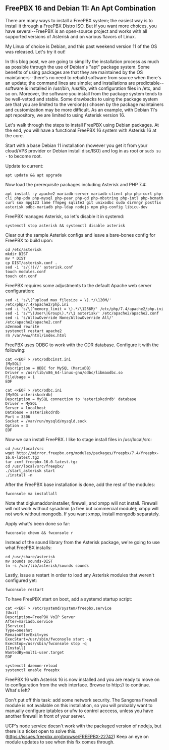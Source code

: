 ## FreePBX 16 and Debian 11: An Apt Combination

There are many ways to install a FreePBX system; the easiest way is to install it through a FreePBX Distro ISO. But if you want more choices, you have several--FreePBX is an open-source project and works with all supported versions of Asterisk and on various flavors of Linux.

My Linux of choice is Debian, and this past weekend version 11 of the OS was released. Let's try it out!

In this blog post, we are going to simplify the installation process as much as possible through the use of Debian's "apt" package system. Some benefits of using packages are that they are maintained by the OS maintainers--there's no need to rebuild software from source when there's an update; the command lines are simple; and installations are predictable--software is installed in /usr/bin, /usr/lib, with configuration files in /etc, and so on. Moreover, the software you install from the package system tends to be well-vetted and stable. Some drawbacks to using the package system are that you are limited to the version(s) chosen by the package maintainers and customization may be more difficult. As an example, with Debian 11's apt repository, we are limited to using Asterisk version 16.

Let's walk through the steps to install FreePBX using Debian packages. At the end, you will have a functional FreePBX 16 system with Asterisk 16 at the core.

Start with a base Debian 11 installation (however you get it from your cloud/VPS provider or Debian install disc/ISO) and log in as root or `sudo su -` to become root.

Update to current:

`apt update && apt upgrade`

Now load the prerequisite packages including Asterisk and PHP 7.4:

`apt install -y apache2 mariadb-server mariadb-client php php-curl php-cli php-pdo php-mysql php-pear php-gd php-mbstring php-intl php-bcmath curl sox mpg123 lame ffmpeg sqlite3 git unixodbc sudo dirmngr postfix asterisk odbc-mariadb php-ldap nodejs npm pkg-config libicu-dev`

FreePBX manages Asterisk, so let's disable it in systemd:

`systemctl stop asterisk && systemctl disable asterisk`

Clear out the sample Asterisk configs and leave a bare-bones config for FreePBX to build upon:

```
cd /etc/asterisk
mkdir DIST
mv * DIST
cp DIST/asterisk.conf .
sed -i 's/(!)//' asterisk.conf
touch modules.conf
touch cdr.conf
```

FreePBX requires some adjustments to the default Apache web server configuration:

```
sed -i 's/\(^upload_max_filesize = \).*/\120M/' /etc/php/7.4/apache2/php.ini 
sed -i 's/\(^memory_limit = \).*/\1256M/' /etc/php/7.4/apache2/php.ini
sed -i 's/^\(User\|Group\).*/\1 asterisk/' /etc/apache2/apache2.conf
sed -i 's/AllowOverride None/AllowOverride All/' /etc/apache2/apache2.conf
a2enmod rewrite
systemctl restart apache2
rm /var/www/html/index.html
```

FreePBX uses ODBC to work with the CDR database. Configure it with the following:

```
cat <<EOF > /etc/odbcinst.ini
[MySQL]
Description = ODBC for MySQL (MariaDB)
Driver = /usr/lib/x86_64-linux-gnu/odbc/libmaodbc.so
FileUsage = 1
EOF

cat <<EOF > /etc/odbc.ini
[MySQL-asteriskcdrdb]
Description = MySQL connection to 'asteriskcdrdb' database
Driver = MySQL
Server = localhost
Database = asteriskcdrdb
Port = 3306
Socket = /var/run/mysqld/mysqld.sock
Option = 3
EOF
```

Now we can install FreePBX. I like to stage install files in /usr/local/src:

```
cd /usr/local/src
wget http://mirror.freepbx.org/modules/packages/freepbx/7.4/freepbx-16.0-latest.tgz
tar zxvf freepbx-16.0-latest.tgz 
cd /usr/local/src/freepbx/
./start_asterisk start
./install -n
```

After the FreePBX base installation is done, add the rest of the modules:

`fwconsole ma installall`

Note that digiumaddoninstaller, firewall, and xmpp will not install. Firewall will not work without sysadmin (a free but commercial module); xmpp will not work without mongodb. If you want xmpp, install mongodb separately.

Apply what's been done so far:

`fwconsole chown && fwconsole r`

Instead of the sound library from the Asterisk package, we're going to use what FreePBX installs:

```
cd /usr/share/asterisk
mv sounds sounds-DIST
ln -s /var/lib/asterisk/sounds sounds
```

Lastly, issue a restart in order to load any Asterisk modules that weren't configured yet:

`fwconsole restart`

To have FreePBX start on boot, add a systemd startup script:

```
cat <<EOF > /etc/systemd/system/freepbx.service
[Unit]
Description=FreePBX VoIP Server
After=mariadb.service
[Service]
Type=oneshot
RemainAfterExit=yes
ExecStart=/usr/sbin/fwconsole start -q
ExecStop=/usr/sbin/fwconsole stop -q
[Install]
WantedBy=multi-user.target
EOF

systemctl daemon-reload
systemctl enable freepbx
```

FreePBX 16 with Asterisk 16 is now installed and you are ready to move on to configuration from the web interface. Browse to http://<the IP address of the server> to continue. What's left?

Don't put off this task: add some network security. The Sangoma firewall module is not available on this installation, so you will probably want to manually configure iptables or ufw to control acccess, unless you have another firewall in front of your server.

UCP's node service doesn't work with the packaged version of nodejs, but there is a ticket open to solve this. (https://issues.freepbx.org/browse/FREEPBX-22742) Keep an eye on module updates to see when this fix comes through.

